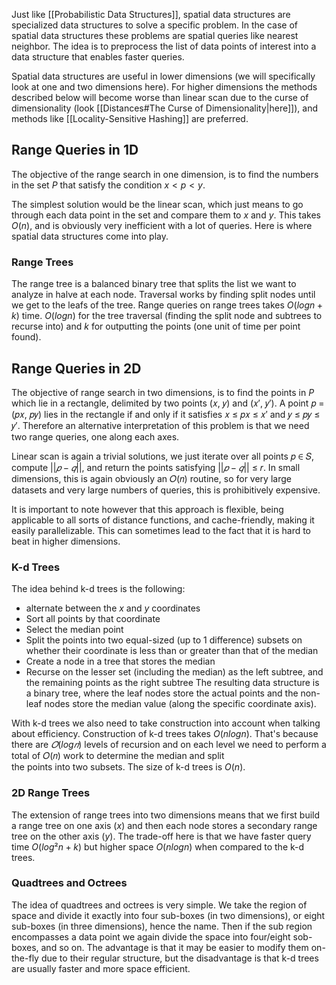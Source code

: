 Just like [[Probabilistic Data Structures]], spatial data structures are specialized data structures to solve a specific problem. In the case of spatial data structures these problems are spatial queries like nearest neighbor. The idea is to preprocess the list of data points of interest into a data structure that enables faster queries.

Spatial data structures are useful in lower dimensions (we will specifically look at one and two dimensions here). For higher dimensions the methods described below will become worse than linear scan due to the curse of dimensionality (look [[Distances#The Curse of Dimensionality|here]]), and methods like [[Locality-Sensitive Hashing]] are preferred. 
## Range Queries in 1D
The objective of the range search in one dimension, is to find the numbers in the set $P$ that satisfy the condition $x < p < y$. 

The simplest solution would be the linear scan, which just means to go through each data point in the set and compare them to $x$ and $y$. This takes $O(n)$, and is obviously very inefficient with a lot of queries. Here is where spatial data structures come into play. 
### Range Trees
The range tree is a balanced binary tree that splits the list we want to analyze in halve at each node. Traversal works by finding split nodes until we get to the leafs of the tree. Range queries on range trees takes $O(logn + k)$ time. $O(log n)$ for the tree traversal (finding the split node and subtrees to recurse into) and $k$ for outputting the points (one unit of time per point found).
## Range Queries in 2D
The objective of range search in two dimensions, is to find the points in $P$ which lie in a rectangle, delimited by two points (𝑥, 𝑦) and (𝑥′, 𝑦′). A point 𝑝 = (𝑝𝑥, 𝑝𝑦) lies in the rectangle if and only if it satisfies 𝑥 ≤ 𝑝𝑥 ≤ 𝑥′ and 𝑦 ≤ 𝑝𝑦 ≤ 𝑦′. Therefore an alternative interpretation of this problem is that we need two range queries, one along each axes.

Linear scan is again a trivial solutions, we just iterate over all points 𝑝 ∈ 𝑆, compute $||𝑝 − 𝑞||$, and return the points satisfying $||𝑝 − 𝑞||$ ≤ 𝑟. In small dimensions, this is again obviously an 𝑂(𝑛) routine, so for very large datasets and very large numbers of queries, this is prohibitively expensive.

It is important to note however that this approach is flexible, being applicable to all sorts of distance functions, and cache-friendly, making it easily parallelizable. This can sometimes lead to the fact that it is hard to beat in higher dimensions. 
### K-d Trees
The idea behind k-d trees is the following:
- alternate between the $x$ and $y$ coordinates
- Sort all points by that coordinate  
- Select the median point  
- Split the points into two equal-sized (up to 1 difference) subsets on whether their coordinate is less than or greater than that of the median  
- Create a node in a tree that stores the median  
- Recurse on the lesser set (including the median) as the left subtree, and the remaining points as the right subtree
The resulting data structure is a binary tree, where the leaf nodes store the actual points and the non-leaf nodes store the median value (along the specific coordinate axis). 

With k-d trees we also need to take construction into account when talking about efficiency. Construction of k-d trees takes $O(nlogn)$. That's because there are $𝑂(log 𝑛)$ levels of recursion and on each level we need to perform a total of 𝑂(𝑛) work to determine the median and split  
the points into two subsets. The size of k-d trees is $O(n)$. 
### 2D Range Trees
The extension of range trees into two dimensions means that we first build a range tree on one axis ($x$) and then each node stores a secondary range tree on the other axis $(y)$. The trade-off here is that we have faster query time $O(log² n + k)$ but higher space $O(nlogn)$ when compared to the k-d trees. 
### Quadtrees and Octrees
The idea of quadtrees and octrees is very simple. We take the region of space and divide it exactly into four sub-boxes (in two dimensions), or eight sub-boxes (in three dimensions), hence the name. Then if the sub region encompasses a data point we again divide the space into four/eight sob-boxes, and so on. The advantage is that it may be easier to modify them on-the-fly due to their regular structure, but the disadvantage is that k-d trees are usually faster and more space efficient. 

